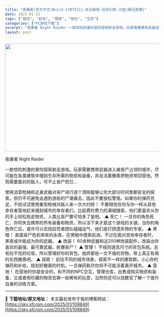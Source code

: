```yaml
---
title: "夜袭者|官方中文|Build.17075211-末日破晓-厄世幻影-沙盒|解压即撸|"
date: 2025-01-23
tags: ["冒险", "射击", "探索", "放松", "生存"]
categories: ["PC游戏下载"]
excerpt: "夜袭者 Night Raider 一款惊险刺激的冒险探索射击游戏。玩家需要携带武器进入被丧尸占领的城市，尽可能在各类建筑中搜刮生存所需的物资和装备，并且活着撤离把物资带回营地。然而需要面对的敌人，可不止丧尸而已… 使用消音枪械和近身武器对丧尸进行逐个清除能够让你大部分时间里都安全的探索，但仍不可避免&hellip;"
layout: post
---
```


<img class="aligncenter size-full wp-image-108860" src="https://sky.sfcrom.com/wp-content/uploads/2025/01/2025012315174524.webp" alt="" width="616" height="353" />

夜袭者 Night Raider

一款惊险刺激的冒险探索射击游戏。玩家需要携带武器进入被丧尸占领的城市，尽可能在各类建筑中搜刮生存所需的物资和装备，并且活着撤离把物资带回营地。然而需要面对的敌人，可不止丧尸而已…

使用消音枪械和近身武器对丧尸进行逐个清除能够让你大部分时间里都安全的探索，但仍不可避免会遇到游街的尸潮袭击，因此不要放松警惕。如果你的弹药充足，不妨试试使用重型枪械对敌人来一次大扫除！
不要相信任何与你一样从其他幸存者营地赶来搜刮城市的幸存者们。比起费时费力的满城搜索，他们更喜欢从你的手上轻松抢走物资，人类比丧尸要可怕多了是吧。
▲ 死亡！
一旦你的角色死亡，你将失去携带的所有装备和物资，所以活下来才是这个游戏的关键。当你的角色阵亡后，或许可以去找拾荒者团队碰碰运气，他们是打捞遗失物的专家。
▲ 黑暗！
直面丧尸危机带来的永夜，在黑暗中摸索前进。不过在面对其他幸存者时，黑夜或许能成为你的武器。
▲ 改装！
60余种武器和近200种改装配件，改装出你喜欢的最强、最可靠武器，射爆丧尸！
▲ 管理！
不规则道具尺寸的背包系统。总有捡不完的垃圾，所以管理好你的背包，抛弃那些一文不值的货物，带上真正有用的东西撤离吧。
▲ 探索！
前往不同的城市场景，探索不一样的建筑群。小心你的弹药和补给，规划好撤离的时机，一旦弹药耗尽你将不可能活着离开城市。
▲ 营地！
在营地时你是安全的，和不同的NPC交互，管理仓库，出售或购买物资和装备，又或者用珍藏的物资去换一些稀有的玩意，当然你还可以找教官了解一下提升自身的训练方案。

---
📖 **下载地址/原文地址：** 本文最初发布于我的博客网站：[https://sky.sfcrom.com/2025/01/108849](https://sky.sfcrom.com/2025/01/108849)
